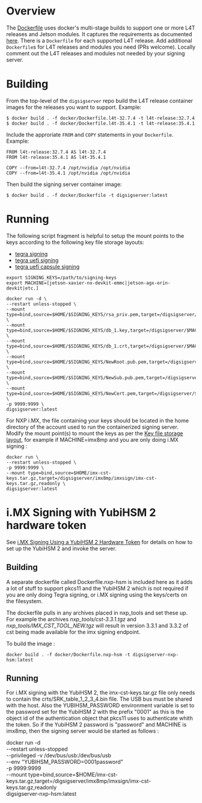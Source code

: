 # Overview

The [Dockerfile](Dockerfile) uses docker's multi-stage builds to support one or more L4T releases and Jetson modules.  It captures the requirements as documented [here](../doc/tegrasign.md).  There is a `Dockerfile` for each supported L4T release.  Add additional `Dockerfile`s for L4T releases and modules you need (PRs welcome).  Locally comment out the L4T releases and modules not needed by your signing server.

# Building

From the top-level of the `digsigserver` repo build the L4T release container images for the releases you want to support.  Example:

    $ docker build . -f docker/Dockerfile.l4t-32.7.4 -t l4t-release:32.7.4
    $ docker build . -f docker/Dockerfile.l4t-35.4.1 -t l4t-release:35.4.1

Include the approriate `FROM` and `COPY` statements in your `Dockerfile`.  Example:

```
FROM l4t-release:32.7.4 AS l4t-32.7.4
FROM l4t-release:35.4.1 AS l4t-35.4.1
```

```
COPY --from=l4t-32.7.4 /opt/nvidia /opt/nvidia
COPY --from=l4t-35.4.1 /opt/nvidia /opt/nvidia
```

Then build the signing server container image:

    $ docker build . -f docker/Dockerfile -t digsigserver:latest

# Running

The following script fragment is helpful to setup the mount points to the keys according to the following key file storage layouts:

* [tegra signing](../doc/tegrasign.md#Key-file-storage-layout)
* [tegra uefi signing](../doc/uefisign.md#key-file-storage-layout)
* [tegra uefi capsule signing](../doc/ueficapsulesign.md#key-file-storage-layout)

```
export SIGNING_KEYS=/path/to/signing-keys
export MACHINE=[jetson-xavier-nx-devkit-emmc|jetson-agx-orin-devkit|etc.]

docker run -d \
--restart unless-stopped \
--mount type=bind,source=$HOME/$SIGNING_KEYS/rsa_priv.pem,target=/digsigserver/$MACHINE/tegrasign/rsa_priv.pem,readonly \
--mount type=bind,source=$HOME/$SIGNING_KEYS/db_1.key,target=/digsigserver/$MACHINE/uefisign/db.key,readonly \
--mount type=bind,source=$HOME/$SIGNING_KEYS/db_1.crt,target=/digsigserver/$MACHINE/uefisign/db.crt,readonly \
--mount type=bind,source=$HOME/$SIGNING_KEYS/NewRoot.pub.pem,target=/digsigserver/$MACHINE/ueficapsulesign/trusted_public_cert.pem,readonly \
--mount type=bind,source=$HOME/$SIGNING_KEYS/NewSub.pub.pem,target=/digsigserver/$MACHINE/ueficapsulesign/other_public_cert.pem,readonly \
--mount type=bind,source=$HOME/$SIGNING_KEYS/NewCert.pem,target=/digsigserver/$MACHINE/ueficapsulesign/signer_private_cert.pem,readonly \
-p 9999:9999 \
digsigserver:latest
```
For NXP i.MX, the file containing your keys should be located in the home directory of the account used to run the containerized signing server.  
Modify the mount point(s) to mount the keys as per the [Key file storage layout](../doc/imxsign.md#Keyfile-storage-layout), for example 
if MACHINE=imx8mp and you are only doing i.MX signing :
```
docker run \
--restart unless-stopped \
-p 9999:9999 \
--mount type=bind,source=$HOME/imx-cst-keys.tar.gz,target=/digsigserver/imx8mp/imxsign/imx-cst-keys.tar.gz,readonly \
digsigserver:latest
```

# i.MX Signing with YubiHSM 2 hardware token

See [i.MX Signing Using a YubiHSM 2 Hardware Token](../doc/imxsign-yubihsm.md) for details on how to set up the YubiHSM 2 
and invoke the server.

## Building

A separate dockerfile called Dockerfile.nxp-hsm is included here as it adds a lot of stuff to support pkcs11 and the YubiHSM 2 which 
is not required if you are only doing Tegra signing, or i.MX signing using the keys/certs on the filesystem.

The dockerfile pulls in any archives placed in nxp_tools and set these up. For example the archives *nxp_tools/cst-3.3.1.tgz* 
and *nxp_tools/IMX_CST_TOOL_NEW.tgz* will result in version 3.3.1 and 3.3.2 of cst being made available for the imx signing endpoint.

To build the image :

    docker build . -f docker/Dockerfile.nxp-hsm -t digsigserver-nxp-hsm:latest

## Running

For i.MX signing with the YubiHSM 2, the imx-cst-keys.tar.gz file only needs to contain the crts/SRK_table_1_2_3_4.bin file. The USB bus 
must be shared with the host. Also the YUBIHSM_PASSWORD environment variable is set to the password set for the YubiHSM 2 with the prefix "0001" 
as this is the object id of the authentication object that pkcs11 uses to authenticate whith the token. So if the YubiHSM 2 password is 
"password" and MACHINE is imx8mp, then the signing server would be started as follows :

docker run -d \
  --restart unless-stopped \
  --privileged -v /dev/bus/usb:/dev/bus/usb \
  --env "YUBIHSM_PASSWORD=0001password" \
  -p 9999:9999 \
  --mount type=bind,source=$HOME/imx-cst-keys.tar.gz,target=/digsigserver/imx8mp/imxsign/imx-cst-keys.tar.gz,readonly \
  digsigserver-nxp-hsm:latest


